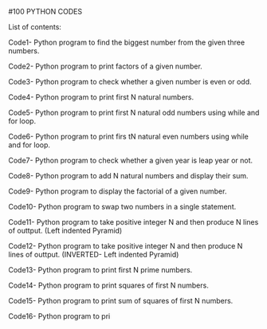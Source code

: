 #100 PYTHON CODES 


List of contents:

Code1- Python program to find the biggest number from the given three numbers.

Code2- Python program to print factors of a given number.

Code3- Python program to check whether a given number is even or odd.

Code4- Python program to print first N natural numbers.

Code5- Python program to print first N natural odd numbers using while and for loop.

Code6- Python program to print firs tN natural even numbers using while and for loop.

Code7- Python program to check whether a given year is leap year or not.

Code8- Python program to add N natural numbers and display their sum.

Code9- Python program to display the factorial of a given number.

Code10- Python program to swap two numbers in a single statement.

Code11- Python program to take positive integer N and then produce N lines of outtput. (Left indented Pyramid)

Code12- Python program to take positive integer N and then produce N lines of outtput. (INVERTED- Left indented Pyramid)

Code13- Python program to print first N prime numbers.

Code14- Python program to print squares of first N numbers.

Code15- Python program to print sum of squares of first N numbers.

Code16- Python program to pri


